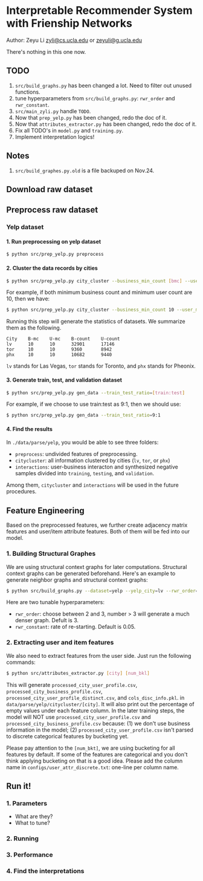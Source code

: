 # Interpretable Recommender System with Frienship Networks

Author: Zeyu Li <zyli@cs.ucla.edu> or <zeyuli@g.ucla.edu>

There's nothing in this one now.

## TODO
1. `src/build_graphs.py` has been changed a lot. Need to filter out unused functions.
2. tune hyperparameters from `src/build_graphs.py`: `rwr_order` and `rwr_constant`.
3. `src/main_zyli.py` handle `TODO`.
4. Now that `prep_yelp.py` has been changed, redo the doc of it.
5. Now that `attributes_extractor.py` has been changed, redo the doc of it.
6. Fix all TODO's in `model.py` and `training.py`.
7. Implement interpretation logics!


## Notes
1. `src/build_graphes.py.old` is a file backuped on Nov.24.

## Download raw dataset

## Preprocess raw dataset

### Yelp dataset

#### 1. Run preprocessing on yelp dataset
```bash
$ python src/prep_yelp.py preprocess
```

#### 2. Cluster the data records by cities
```bash
$ python src/prep_yelp.py city_cluster --business_min_count [bmc] --user_min_count [umc]
```

For example, if both minimum business count and minimum user count are 10, then we have:
```bash
$ python src/prep_yelp.py city_cluster --business_min_count 10 --user_min_count 10
```

Running this step will generate the statistics of datasets. We summarize them as the following.
```text
City    B-mc    U-mc    B-count    U-count
lv      10      10      32901      17146
tor     10      10      9360       8942
phx     10      10      10682      9440
```
`lv` stands for Las Vegas, `tor` stands for Toronto, and `phx` stands for Pheonix.

#### 3. Generate train, test, and validation dataset
```bash
$ python src/prep_yelp.py gen_data --train_test_ratio=[train:test]
```
For example, if we choose to use train:test as 9:1, then we should use:
```bash
$ python src/prep_yelp.py gen_data --train_test_ratio=9:1
```

#### 4. Find the results
In `./data/parse/yelp`, you would be able to see three folders:
* `preprocess`: undivided features of preprocessing.
* `citycluster`: all information clustered by cities (`lv`, `tor`, or `phx`)
* `interactions`: user-business interacton and synthesized negative samples divided into `training`,
    `testing`, and `validation`.


Among them, `citycluster` and `interactions` will be used in the future procedures.

## Feature Engineering 
Based on the preprocessed features, we further create adjacency matrix features 
and user/item attribute features. Both of them will be fed into our model.

### 1. Building Structural Graphes

We are using structural context graphs for later computations. 
Structural context graphs can be generated beforehand.
Here's an example to generate neighbor graphs and structural context graphs:
```bash
$ python src/build_graphs.py --dataset=yelp --yelp_city=lv --rwr_order=3 --rwr_constant 0.05 --use_sparse_mat=True
```
Here are two tunable hyperparameters:
* `rwr_order`: choose between 2 and 3, number > 3 will generate a much denser graph. Defult is 3.
* `rwr_constant`: rate of re-starting. Default is 0.05.


### 2. Extracting user and item features

We also need to extract features from the user side. Just run the following commands:
```bash
$ python src/attributes_extractor.py [city] [num_bkl]
```
This will generate `processed_city_user_profile.csv`, `processed_city_business_profile.csv`, `processed_city_user_profile_distinct.csv`, and `cols_disc_info.pkl`.
in `data/parse/yelp/citycluster/[city]`. 
It will also print out the percentage of empty values under each feature column.
In the later training steps, the model will NOT use `processed_city_user_profile.csv` and `processed_city_business_profile.csv` because: (1) we don't use business information in the model; (2) `processed_city_user_profile.csv` isn't parsed to discrete categorical features by bucketing yet.

Please pay attention to the `[num_bkt]`, we are using bucketing for all features by default. If some of the features are categorical and you don't think applying bucketing on that is a good idea. Please add the column name in `configs/user_attr_discrete.txt`: one-line per column name.


## Run it!

### 1. Parameters
 - What are they?
 - What to tune?

### 2. Running 

### 3. Performance

### 4. Find the interpretations
